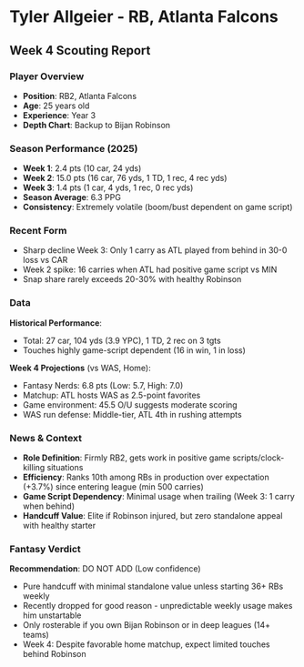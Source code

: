 # Tyler Allgeier - RB, Atlanta Falcons
## Week 4 Scouting Report

### Player Overview
- **Position**: RB2, Atlanta Falcons
- **Age**: 25 years old
- **Experience**: Year 3
- **Depth Chart**: Backup to Bijan Robinson

### Season Performance (2025)
- **Week 1**: 2.4 pts (10 car, 24 yds)
- **Week 2**: 15.0 pts (16 car, 76 yds, 1 TD, 1 rec, 4 rec yds)
- **Week 3**: 1.4 pts (1 car, 4 yds, 1 rec, 0 rec yds)
- **Season Average**: 6.3 PPG
- **Consistency**: Extremely volatile (boom/bust dependent on game script)

### Recent Form
- Sharp decline Week 3: Only 1 carry as ATL played from behind in 30-0 loss vs CAR
- Week 2 spike: 16 carries when ATL had positive game script vs MIN
- Snap share rarely exceeds 20-30% with healthy Robinson

### Data
**Historical Performance**:
- Total: 27 car, 104 yds (3.9 YPC), 1 TD, 2 rec on 3 tgts
- Touches highly game-script dependent (16 in win, 1 in loss)

**Week 4 Projections** (vs WAS, Home):
- Fantasy Nerds: 6.8 pts (Low: 5.7, High: 7.0)
- Matchup: ATL hosts WAS as 2.5-point favorites
- Game environment: 45.5 O/U suggests moderate scoring
- WAS run defense: Middle-tier, ATL 4th in rushing attempts

### News & Context
- **Role Definition**: Firmly RB2, gets work in positive game scripts/clock-killing situations
- **Efficiency**: Ranks 10th among RBs in production over expectation (+3.7%) since entering league (min 500 carries)
- **Game Script Dependency**: Minimal usage when trailing (Week 3: 1 carry when behind)
- **Handcuff Value**: Elite if Robinson injured, but zero standalone appeal with healthy starter

### Fantasy Verdict
**Recommendation**: DO NOT ADD (Low confidence)
- Pure handcuff with minimal standalone value unless starting 36+ RBs weekly
- Recently dropped for good reason - unpredictable weekly usage makes him unstartable
- Only rosterable if you own Bijan Robinson or in deep leagues (14+ teams)
- Week 4: Despite favorable home matchup, expect limited touches behind Robinson